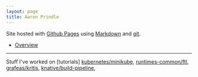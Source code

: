 ```yaml
---
layout: page
title: Aaron Prindle
---
```


Site hosted with [Github Pages](https://pages.github.com) using
[Markdown](https://daringfireball.net/projects/markdown/) and
[git](https://git-scm.com).

- [Overview](pages/overview.html)
---
Stuff I've worked on [tutorials]
[kubernetes/minikube](https://github.com/kubernetes/minikube),
[runtimes-common/ftl](https://github.com/GoogleCloudPlatform/runtimes-common/tree/master/ftl),
[grafeas/kritis](https://github.com/grafeas/kritis),
[knative/build-pipeline](https://github.com/knative/build-pipeline),

